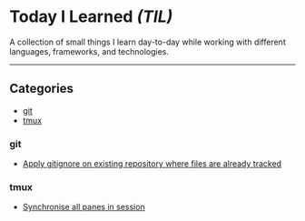 # Today I Learned *(TIL)*

A collection of small things I learn day-to-day while working with different languages, frameworks, and technologies. 

---

## Categories
* [git](#git)
* [tmux](#tmux)

### git
* [Apply gitignore on existing repository where files are already tracked](git/apply-gitignore-on-existing-repository.md)

### tmux
* [Synchronise all panes in session](tmux/synchronise-all-panes-in-session.md)
